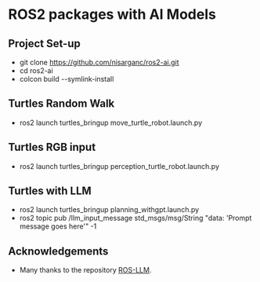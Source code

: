 # ROS2 packages with AI Models 

## Project Set-up
- git clone https://github.com/nisarganc/ros2-ai.git
- cd ros2-ai
- colcon build --symlink-install

## Turtles Random Walk   
- ros2 launch turtles_bringup move_turtle_robot.launch.py

## Turtles RGB input
- ros2 launch turtles_bringup perception_turtle_robot.launch.py

## Turtles with LLM
- ros2 launch turtles_bringup planning_withgpt.launch.py
- ros2 topic pub /llm_input_message std_msgs/msg/String "data: 'Prompt message goes here'" -1

## Acknowledgements
- Many thanks to the repository [ROS-LLM](https://github.com/Auromix/ROS-LLM).
